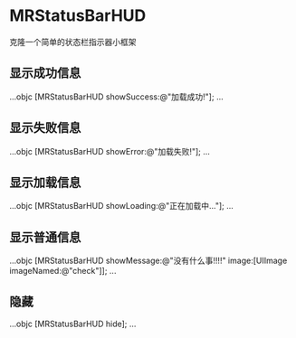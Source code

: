 # MRStatusBarHUD
克隆一个简单的状态栏指示器小框架

## 显示成功信息
...objc
[MRStatusBarHUD showSuccess:@"加载成功!"];
...

## 显示失败信息
...objc
[MRStatusBarHUD showError:@"加载失败!"];
...

## 显示加载信息
...objc
[MRStatusBarHUD showLoading:@"正在加载中..."];
...

## 显示普通信息
...objc
[MRStatusBarHUD showMessage:@"没有什么事!!!!" image:[UIImage imageNamed:@"check"]];
...

## 隐藏
...objc
[MRStatusBarHUD hide];
...



